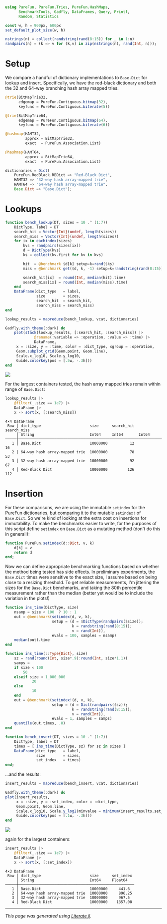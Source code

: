 ````julia
using PureFun, PureFun.Tries, PureFun.HashMaps,
      BenchmarkTools, Gadfly, DataFrames, Query, Printf,
      Random, Statistics

const w, h = 900px, 600px
set_default_plot_size(w, h)

nstrings(n) = collect(randstring(rand(8:15)) for _ in 1:n)
randpairs(n) = (k => v for (k,v) in zip(nstrings(n), rand(Int, n)));
````

# Setup

We compare a handful of dictionary implementations to `Base.Dict` for lookup
and insert. Specifically, we have the red-black dictionary and both the 32 and
64-way branching hash array mapped tries.

````julia
@trie(BitMapTrie32,
      edgemap = PureFun.Contiguous.bitmap(32),
      keyfunc = PureFun.Contiguous.biterate(5))

@trie(BitMapTrie64,
      edgemap = PureFun.Contiguous.bitmap(64),
      keyfunc = PureFun.Contiguous.biterate(6))

@hashmap(HAMT32,
         approx = BitMapTrie32,
         exact  = PureFun.Association.List)

@hashmap(HAMT64,
         approx = BitMapTrie64,
         exact  = PureFun.Association.List)

dictionaries = Dict(
    PureFun.RedBlack.RBDict => "Red-Black Dict",
    HAMT32 => "32-way hash array-mapped trie",
    HAMT64 => "64-way hash array-mapped trie",
    Base.Dict => "Base.Dict");
````

# Lookups

````julia
function bench_lookup(DT, sizes = 10 .^ (1:7))
    DictType, label = DT
    search_hit = Vector{Int}(undef, length(sizes))
    search_miss = Vector{Int}(undef, length(sizes))
    for ix in eachindex(sizes)
        kvs = randpairs(sizes[ix])
        d = DictType(kvs)
        ks = collect(kv.first for kv in kvs)

        hit  = @benchmark $d[k] setup=k=rand($ks)
        miss = @benchmark get($d, k, -1) setup=k=randstring(rand(8:15))

        search_hit[ix]  = round(Int, median(hit).time)
        search_miss[ix] = round(Int, median(miss).time)
    end
    DataFrame(dict_type   = label,
              size        = sizes,
              search_hit  = search_hit,
              search_miss = search_miss)
end

lookup_results = mapreduce(bench_lookup, vcat, dictionaries)

Gadfly.with_theme(:dark) do
    plot(stack(lookup_results, [:search_hit, :search_miss]) |>
             @rename(:variable => :operation, :value => :time) |>
             DataFrame,
     x = :size, y = :time, color = :dict_type, xgroup = :operation,
     Geom.subplot_grid(Geom.point, Geom.line),
     Scale.x_log10, Scale.y_log10,
     Guide.colorkey(pos = [.5w, -.3h]))
end
````
![](index-5.svg)

For the largest containers tested, the hash array mapped tries remain within
range of `Base.Dict`:

````julia
lookup_results |>
    @filter(_.size == 1e7) |>
    DataFrame |>
    x -> sort(x, [:search_miss])
````

````
4×4 DataFrame
 Row │ dict_type                      size      search_hit  search_miss
     │ String                         Int64     Int64       Int64
─────┼──────────────────────────────────────────────────────────────────
   1 │ Base.Dict                      10000000          12           16
   2 │ 64-way hash array-mapped trie  10000000          78           53
   3 │ 32-way hash array-mapped trie  10000000          92           67
   4 │ Red-Black Dict                 10000000         126          112
````

# Insertion

For these comparisons, we are using the immutable `setindex` for the PureFun
dictionaries, but comparing it to the mutable `setindex!` of `Base.Dict`. So
we're kind of looking at the extra cost on insertions for immutability. To make
the benchmarks easier to write, for the purposes of this script define
`setindex` on `Base.Dict` as a mutating method (don't do this in general!):

````julia
function PureFun.setindex(d::Dict, v, k)
    d[k] = v
    return d
end;
````

Now we can define appropriate benchmarking functions based on whether the
method being tested has side effects. In preliminary experiments, the
`Base.Dict` times were sensitive to the exact size, I assume based on being
close to a resizing threshold. To get reliable measurements, I'm jittering the
sizes for the `Base.Dict` benchmarks, and taking the 80th percentile
measurement rather than the median (better yet would be to include the
variation in the plots!)

````julia
function ins_time(DictType, size)
    nsamp = size < 100  ? 10 : 1
    out = @benchmark(setindex(d, v, k),
                     setup = (d = $DictType(randpairs($size));
                              k = randstring(rand(8:15));
                              v = rand(Int)),
                     evals = 100, samples = nsamp)
    median(out).time
end

function ins_time(::Type{Dict}, size)
    sz = rand(round(Int, size*.9):round(Int, size*1.1))
    samps =
    if size < 100
        50
    elseif size < 1_000_000
            20
    else
            10
    end
    out = @benchmark(setindex!(d, v, k),
                     setup = (d = Dict(randpairs($sz));
                              k = randstring(rand(8:15));
                              v = rand(Int)),
                     evals = 1, samples = samps)
    quantile(out.times, .8)
end

function bench_insert(DT, sizes = 10 .^ (1:7))
    DictType, label = DT
    times = [ ins_time(DictType, sz) for sz in sizes ]
    DataFrame(dict_type   = label,
              size        = sizes,
              set_index   = times)
end;
````

...and the results:

````julia
insert_results = mapreduce(bench_insert, vcat, dictionaries)

Gadfly.with_theme(:dark) do
plot(insert_results,
     x = :size, y = :set_index, color = :dict_type,
     Geom.point, Geom.line,
     Scale.x_log10, Scale.y_log2(minvalue = minimum(insert_results.set_index)),
     Guide.colorkey(pos = [.1w, -.3h]))
end
````
![](index-13.svg)

again for the largest containers:

````julia
insert_results |>
    @filter(_.size == 1e7) |>
    DataFrame |>
    x -> sort(x, [:set_index])
````

````
4×3 DataFrame
 Row │ dict_type                      size      set_index
     │ String                         Int64     Float64
─────┼────────────────────────────────────────────────────
   1 │ Base.Dict                      10000000     441.6
   2 │ 64-way hash array-mapped trie  10000000     896.25
   3 │ 32-way hash array-mapped trie  10000000     967.5
   4 │ Red-Black Dict                 10000000    1357.08
````

---

*This page was generated using [Literate.jl](https://github.com/fredrikekre/Literate.jl).*

